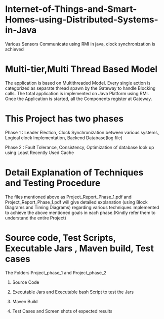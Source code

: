 # Internet-of-Things-and-Smart-Homes-using-Distributed-Systems-in-Java
Various Sensors Communicate using RMI in java, clock synchronization is achieved

# Multi-tier,Multi Thread  Based Model

The application is based on Multithreaded Model. Every single action is categorized as separate thread spawn by the Gateway to handle Blocking calls. 
The total application is implemented on Java Platform using RMI.  
Once the Application is started, all the Components register at Gateway.


# This Project has two phases

Phase 1 : Leader Election, Clock Synchronization between various systems, Logical clock Implementation, Backend Database(log file) 

Phase 2 : Fault Tolerance, Consistency, Optimization of database look up using Least Recently Used Cache

# Detail Explanation of Techniques and Testing Procedure

The files mentioned above as Project_Report_Phase_1.pdf and Project_Report_Phase_1.pdf will give detailed explanation (using Block Diagrams and Timing Diagrams) regarding various techniques implemented to achieve the above mentioned goals in each phase.(Kindly refer them to understand the entire Project)

# Source code, Test Scripts, Executable Jars , Maven build, Test cases 

The Folders Project_phase_1 and Project_phase_2 

1) Source Code

2) Executable Jars and Executable bash Script to test the Jars

3) Maven Build

4) Test Cases and Screen shots of expected results

